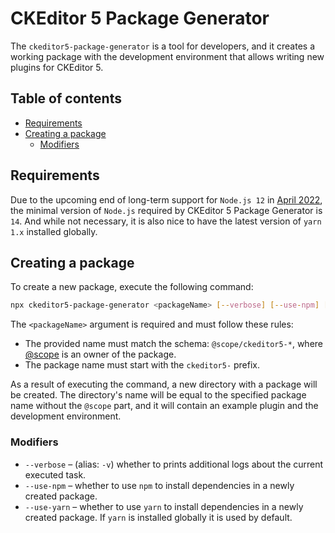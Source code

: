 CKEditor 5 Package Generator
============================

The `ckeditor5-package-generator` is a tool for developers, and it creates a working package with the development environment that allows writing new plugins for CKEditor 5.

## Table of contents

* [Requirements](#requirements)
* [Creating a package](#creating-a-package)
  * [Modifiers](#modifiers)

## Requirements

Due to the upcoming end of long-term support for `Node.js 12` in [April 2022](https://nodejs.org/en/about/releases/), the minimal version of `Node.js` required by CKEditor 5 Package Generator is `14`. And while not necessary, it is also nice to have the latest version of `yarn 1.x` installed globally.

## Creating a package

To create a new package, execute the following command:

```bash
npx ckeditor5-package-generator <packageName> [--verbose] [--use-npm] [--use-yarn]
```

The `<packageName>` argument is required and must follow these rules:

* The provided name must match the schema: `@scope/ckeditor5-*`, where [@scope](https://docs.npmjs.com/about-scopes) is an owner of the package.
* The package name must start with the `ckeditor5-` prefix.

As a result of executing the command, a new directory with a package will be created. The directory's name will be equal to the specified package name without the `@scope` part, and it will contain an example plugin and the development environment.

### Modifiers

* `--verbose` &ndash; (alias: `-v`) whether to prints additional logs about the current executed task.
* `--use-npm` &ndash; whether to use `npm` to install dependencies in a newly created package.
* `--use-yarn` &ndash; whether to use `yarn` to install dependencies in a newly created package. If `yarn` is installed globally it is used by default.

